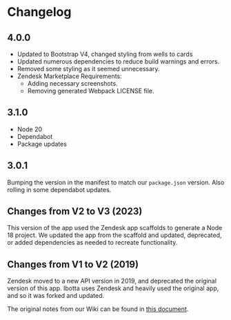 # Changelog

## 4.0.0

- Updated to Bootstrap V4, changed styling from wells to cards
- Updated numerous dependencies to reduce build warnings and errors.
- Removed some styling as it seemed unnecessary.
- Zendesk Marketplace Requirements:
  - Adding necessary screenshots.
  - Removing generated Webpack LICENSE file.

## 3.1.0

- Node 20
- Dependabot
- Package updates

## 3.0.1

Bumping the version in the manifest to match our `package.json` version.  Also rolling in some dependabot updates.

## Changes from V2 to V3 (2023)

This version of the app used the Zendesk app scaffolds to generate a Node 18 project.  We updated the app from the scaffold and updated, deprecated, or added dependencies as needed to recreate functionality.

## Changes from V1 to V2 (2019)

Zendesk moved to a new API version in 2019, and deprecated the original version of this app.  Ibotta uses Zendesk and heavily used the original app, and so it was forked and updated.  

The original notes from our Wiki can be found in [this document](./V1_TO_V2_NOTES.md).